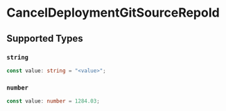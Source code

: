 # CancelDeploymentGitSourceRepoId


## Supported Types

### `string`

```typescript
const value: string = "<value>";
```

### `number`

```typescript
const value: number = 1284.03;
```

